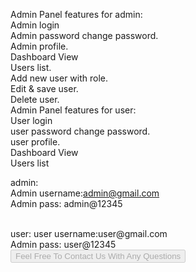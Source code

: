 
Admin Panel features for admin:
<br>
Admin login
<br>
Admin password change password.
<br>
Admin profile.
<br>
Dashboard View
<br>
Users list.
<br>
Add new user with role.
<br>
Edit & save user.
<br>
Delete user.
<br>
Admin Panel features for user:
<br>
User login
<br>
user password change password.
<br>
user profile.
<br>
Dashboard View
<br>
Users list
<br>

admin:
<br>
Admin username:admin@gmail.com 
<br>
Admin pass: admin@12345

<br>
user:
user username:user@gmail.com
<br>
Admin pass: user@12345
<br>

 <a href="https://hasanrabiul.com/" target=”_blank” >
   <button disabled="disabled" >Feel Free To Contact Us With Any Questions</button>
 </a>  
